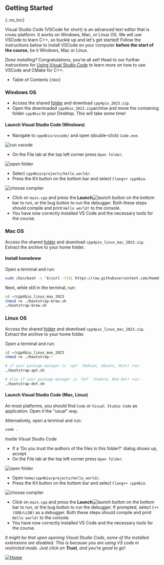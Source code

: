 ## Getting Started
{:.no_toc}

Visual Studio Code (VSCode for short) is an advanced text editor that is cross-platform. 
It works on Windows, Mac, or Linux OS.
We will use VSCode to learn C++, so buckle up and let's get started! Follow the instructions below to install VSCode on your computer **before the start of the course**, be it Windows, Mac or Linux.

*Done installing?* Congratulations, you're all set! Head to our further instructions for [Using Visual Studio Code](https://rugtres.github.io/programming4biologists/using-vs-code) to learn more on how to use VSCode and CMake for C++.

* Table of Contents
{:toc}

### Windows OS

* Access the shared [folder](https://drive.google.com/drive/folders/1D3FQNhDLFY7mzvIzMqOtc9LIBlh_yaRr?usp=share_link) and download `cpp4pio_2023.zip`.
* Open the downloaded `cpp4bio_2023.zip`archive and move the containing folder `cpp4bio` to your Desktop. This will take some time!

#### Launch Visual Studio Code (Windows)
* Navigate to `cpp4bio/vscode/` and open (double-click) `Code.exe`. 

![run vscode](img/run_vscode.png)

* On the File tab at the top left corner press `Open folder`. 

![open folder](img/open_folder.png)

* Select `cpp4bio/projects/hello_world/`.
* Press the Kit button on the bottom bar  and select `Clang++ cpp4bio`. 

![choose compiler](img/choose_compiler.png)

* Click on `main.cpp` and press the **Launch**![launch](img/launch.png) button on the bottom bar to run, or the bug button to run the debugger. Both these steps should compile and print `Hello world!` to the console.
* You have now correctly installed VS Code and the necessary tools for the course.

### Mac OS

Access the shared [folder](https://drive.google.com/drive/folders/1D3FQNhDLFY7mzvIzMqOtc9LIBlh_yaRr?usp=share_link) and download `cpp4pio_linux_mac_2023.zip`.
Extract the archive to your home folder.

#### Install homebrew

Open a terminal and run:

```bash
sudo /bin/bash -c "$(curl -fsSL https://raw.githubusercontent.com/Homebrew/install/HEAD/install.sh)"
```

Next, while still in the terminal, run:

```bash
cd ~/cpp4bio_linux_max_2023
chmod +x ./bootstrap-brew.sh
./bootstrap-brew.sh
```

### Linux OS

Access the shared [folder](https://drive.google.com/drive/folders/1D3FQNhDLFY7mzvIzMqOtc9LIBlh_yaRr?usp=share_link) and download `cpp4pio_linux_mac_2023.zip`.
Extract the archive to your home folder.

Open a terminal and run:

```bash
cd ~/cpp4bio_linux_max_2023
chmod +x ./bootstrap-*

# if your package manager is 'apt' (Debian, Ubuntu, Mint) run:
./bootstrap-apt.sh

# else if your package manager is 'dnf' (Fedora, Red Hat) run:
./bootstrap-dnf.sh
```

#### Launch Visual Studio Code (Mac, Linux)

An most platforms, you should find `Code` or `Visual Studio Code` as application.
Open it the "usual" way.

Alternatively, open a terminal and run:

```bash
code .
```

Inside Visual Studio Code
* If a 'Do you trust the authors of the files in this folder?' dialog shows up, accept.
* On the File tab at the top left corner press `Open folder`. 

![open folder](img/open_folder.png)

* Open `home/cpp4bio/projects/hello_world/`.
* Press the Kit button on the bottom bar  and select `Clang++ cpp4bio`. 

![choose compiler](img/choose_compiler.png)

* Click on `main.cpp` and press the **Launch**![launch](img/launch.png) button on the bottom bar to run, or the bug button to run the debugger. If prompted, select `C++ (GDB/LLDB)` as a debugger. Both these steps should compile and print `Hello world!` to the console.
* You have now correctly installed VS Code and the necessary tools for the course.

*It might be that upon opening Visual Studio Code, some of the installed extensions are disabled. This is because you are using VS code in restricted mode. 
Just click on **Trust**, and you're good to go!*

[![Home](/img/home.jpg)](https://rugtres.github.io/programming4biologists/)
